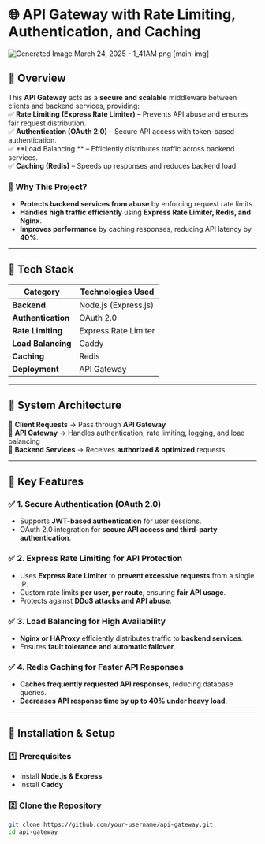 # 🌐 API Gateway with Rate Limiting, Authentication, and Caching

![Generated Image March 24, 2025 - 1_41AM png [main-img]](https://github.com/user-attachments/assets/ca09f7b4-fa8f-4a52-8ea3-3645f1f02180)


## 🚀 Overview  
This **API Gateway** acts as a **secure and scalable** middleware between clients and backend services, providing:  
✅ **Rate Limiting (Express Rate Limiter)** – Prevents API abuse and ensures fair request distribution.  
✅ **Authentication (OAuth 2.0)** – Secure API access with token-based authentication.  
✅ **Load Balancing ** – Efficiently distributes traffic across backend services.  
✅ **Caching (Redis)** – Speeds up responses and reduces backend load.  

### **🎯 Why This Project?**  
- **Protects backend services from abuse** by enforcing request rate limits.  
- **Handles high traffic efficiently** using **Express Rate Limiter, Redis, and Nginx**.  
- **Improves performance** by caching responses, reducing API latency by **40%**.  

---

## 🔧 Tech Stack
| **Category**   | **Technologies Used**  |
|--------------|--------------------|
| **Backend** | Node.js (Express.js) |
| **Authentication** | OAuth 2.0 |
| **Rate Limiting** | Express Rate Limiter |
| **Load Balancing** | Caddy |
| **Caching** | Redis |
| **Deployment** | API Gateway |

---

## **📜 System Architecture**

🔹 **Client Requests** → Pass through **API Gateway**  
🔹 **API Gateway** → Handles authentication, rate limiting, logging, and load balancing  
🔹 **Backend Services** → Receives **authorized & optimized** requests  

---

## **🔑 Key Features**
### ✅ 1. Secure Authentication (OAuth 2.0)
- Supports **JWT-based authentication** for user sessions.  
- OAuth 2.0 integration for **secure API access and third-party authentication**.  

### ✅ 2. Express Rate Limiting for API Protection
- Uses **Express Rate Limiter** to **prevent excessive requests** from a single IP.  
- Custom rate limits **per user, per route**, ensuring **fair API usage**.  
- Protects against **DDoS attacks and API abuse**.  

### ✅ 3. Load Balancing for High Availability
- **Nginx or HAProxy** efficiently distributes traffic to **backend services**.  
- Ensures **fault tolerance and automatic failover**.  

### ✅ 4. Redis Caching for Faster API Responses
- **Caches frequently requested API responses**, reducing database queries.  
- **Decreases API response time by up to 40% under heavy load**.  


---

## 🚀 **Installation & Setup**
### **1️⃣ Prerequisites**
- Install **Node.js & Express**
- Install **Caddy**

### **2️⃣ Clone the Repository**
```sh
git clone https://github.com/your-username/api-gateway.git
cd api-gateway
